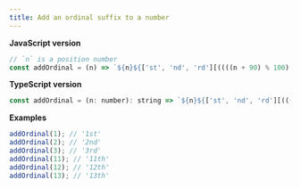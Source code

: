 ```yaml
---
title: Add an ordinal suffix to a number
---
```


**JavaScript version**

```js
// `n` is a position number
const addOrdinal = (n) => `${n}${['st', 'nd', 'rd'][((((n + 90) % 100) - 10) % 10) - 1] || 'th'}`;
```

**TypeScript version**

```js
const addOrdinal = (n: number): string => `${n}${['st', 'nd', 'rd'][((((n + 90) % 100) - 10) % 10) - 1] || 'th'}`;
```

**Examples**

```js
addOrdinal(1); // '1st'
addOrdinal(2); // '2nd'
addOrdinal(3); // '3rd'
addOrdinal(11); // '11th'
addOrdinal(12); // '12th'
addOrdinal(13); // '13th'
```
